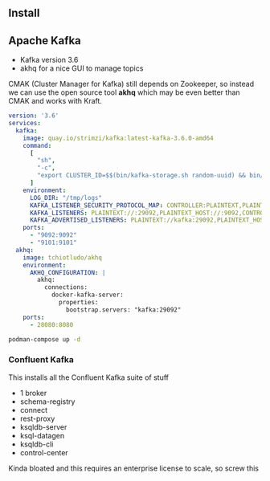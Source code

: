 
## Install

## Apache Kafka

- Kafka version 3.6
- akhq for a nice GUI to manage topics

CMAK (Cluster Manager for Kafka) still depends on Zookeeper, so instead we can use the open source tool **akhq** which may be even better than CMAK and works with Kraft.

```yaml
version: '3.6'
services:
  kafka:
    image: quay.io/strimzi/kafka:latest-kafka-3.6.0-amd64
    command:
      [
        "sh",
        "-c",
        "export CLUSTER_ID=$$(bin/kafka-storage.sh random-uuid) && bin/kafka-storage.sh format -t $$CLUSTER_ID -c config/kraft/server.properties && bin/kafka-server-start.sh config/kraft/server.properties --override advertised.listeners=$${KAFKA_ADVERTISED_LISTENERS} --override listener.security.protocol.map=$${KAFKA_LISTENER_SECURITY_PROTOCOL_MAP} --override listeners=$${KAFKA_LISTENERS}",
      ]
    environment:
      LOG_DIR: "/tmp/logs"
      KAFKA_LISTENER_SECURITY_PROTOCOL_MAP: CONTROLLER:PLAINTEXT,PLAINTEXT:PLAINTEXT,PLAINTEXT_HOST:PLAINTEXT
      KAFKA_LISTENERS: PLAINTEXT://:29092,PLAINTEXT_HOST://:9092,CONTROLLER://:9093
      KAFKA_ADVERTISED_LISTENERS: PLAINTEXT://kafka:29092,PLAINTEXT_HOST://localhost:9092
    ports:
      - "9092:9092"
      - "9101:9101"
  akhq:
    image: tchiotludo/akhq
    environment:
      AKHQ_CONFIGURATION: |
        akhq:
          connections:
            docker-kafka-server:
              properties:
                bootstrap.servers: "kafka:29092"
    ports:
      - 28080:8080

```


```bash
podman-compose up -d
```

### Confluent Kafka

This installs all the Confluent Kafka suite of stuff

- 1 broker
- schema-registry
- connect
- rest-proxy
- ksqldb-server
- ksql-datagen
- ksqldb-cli
- control-center

Kinda bloated and this requires an enterprise license to scale, so screw this